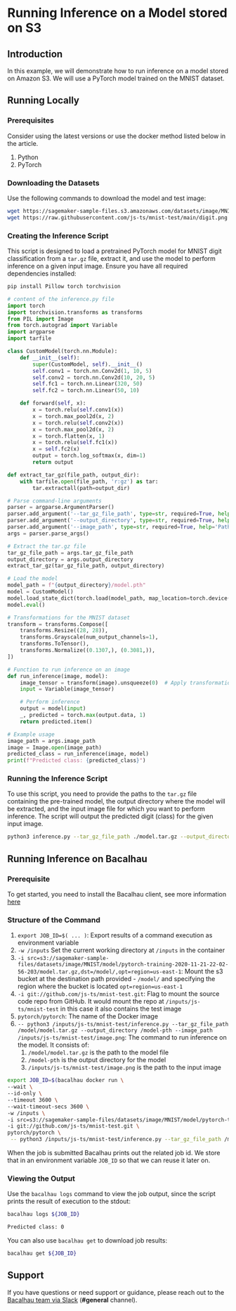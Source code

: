 # Running Inference on a Model stored on S3

## Introduction[​](http://localhost:3000/examples/model-inference/S3-Model-Inference/#introduction) <a href="#introduction" id="introduction"></a>

In this example, we will demonstrate how to run inference on a model stored on Amazon S3. We will use a PyTorch model trained on the MNIST dataset.

## Running Locally[​](http://localhost:3000/examples/model-inference/S3-Model-Inference/#running-locally) <a href="#running-locally" id="running-locally"></a>

### Prerequisites[​](http://localhost:3000/examples/model-inference/S3-Model-Inference/#prerequisites) <a href="#prerequisites" id="prerequisites"></a>

Consider using the latest versions or use the docker method listed below in the article.

1. Python
2. PyTorch

### Downloading the Datasets[​](http://localhost:3000/examples/model-inference/S3-Model-Inference/#downloading-the-datasets) <a href="#downloading-the-datasets" id="downloading-the-datasets"></a>

Use the following commands to download the model and test image:

```bash
wget https://sagemaker-sample-files.s3.amazonaws.com/datasets/image/MNIST/model/pytorch-training-2020-11-21-22-02-56-203/model.tar.gz
wget https://raw.githubusercontent.com/js-ts/mnist-test/main/digit.png
```

### Creating the Inference Script[​](http://localhost:3000/examples/model-inference/S3-Model-Inference/#creating-the-inference-script) <a href="#creating-the-inference-script" id="creating-the-inference-script"></a>

This script is designed to load a pretrained PyTorch model for MNIST digit classification from a `tar.gz` file, extract it, and use the model to perform inference on a given input image. Ensure you have all required dependencies installed:

```bash
pip install Pillow torch torchvision
```

```python
# content of the inference.py file
import torch
import torchvision.transforms as transforms
from PIL import Image
from torch.autograd import Variable
import argparse
import tarfile

class CustomModel(torch.nn.Module):
    def __init__(self):
        super(CustomModel, self).__init__()
        self.conv1 = torch.nn.Conv2d(1, 10, 5)
        self.conv2 = torch.nn.Conv2d(10, 20, 5)
        self.fc1 = torch.nn.Linear(320, 50)
        self.fc2 = torch.nn.Linear(50, 10)

    def forward(self, x):
        x = torch.relu(self.conv1(x))
        x = torch.max_pool2d(x, 2)
        x = torch.relu(self.conv2(x))
        x = torch.max_pool2d(x, 2)
        x = torch.flatten(x, 1)
        x = torch.relu(self.fc1(x))
        x = self.fc2(x)
        output = torch.log_softmax(x, dim=1)
        return output

def extract_tar_gz(file_path, output_dir):
    with tarfile.open(file_path, 'r:gz') as tar:
        tar.extractall(path=output_dir)

# Parse command-line arguments
parser = argparse.ArgumentParser()
parser.add_argument('--tar_gz_file_path', type=str, required=True, help='Path to the tar.gz file')
parser.add_argument('--output_directory', type=str, required=True, help='Output directory to extract the tar.gz file')
parser.add_argument('--image_path', type=str, required=True, help='Path to the input image file')
args = parser.parse_args()

# Extract the tar.gz file
tar_gz_file_path = args.tar_gz_file_path
output_directory = args.output_directory
extract_tar_gz(tar_gz_file_path, output_directory)

# Load the model
model_path = f"{output_directory}/model.pth"
model = CustomModel()
model.load_state_dict(torch.load(model_path, map_location=torch.device("cpu")))
model.eval()

# Transformations for the MNIST dataset
transform = transforms.Compose([
    transforms.Resize((28, 28)),
    transforms.Grayscale(num_output_channels=1),
    transforms.ToTensor(),
    transforms.Normalize((0.1307,), (0.3081,)),
])

# Function to run inference on an image
def run_inference(image, model):
    image_tensor = transform(image).unsqueeze(0)  # Apply transformations and add batch dimension
    input = Variable(image_tensor)

    # Perform inference
    output = model(input)
    _, predicted = torch.max(output.data, 1)
    return predicted.item()

# Example usage
image_path = args.image_path
image = Image.open(image_path)
predicted_class = run_inference(image, model)
print(f"Predicted class: {predicted_class}")

```

### Running the Inference Script[​](http://localhost:3000/examples/model-inference/S3-Model-Inference/#running-the-inference-script) <a href="#running-the-inference-script" id="running-the-inference-script"></a>

To use this script, you need to provide the paths to the `tar.gz` file containing the pre-trained model, the output directory where the model will be extracted, and the input image file for which you want to perform inference. The script will output the predicted digit (class) for the given input image.

```bash
python3 inference.py --tar_gz_file_path ./model.tar.gz --output_directory ./model --image_path ./digit.png
```

## Running Inference on Bacalhau[​](http://localhost:3000/examples/model-inference/S3-Model-Inference/#running-inference-on-bacalhau) <a href="#running-inference-on-bacalhau" id="running-inference-on-bacalhau"></a>

### Prerequisite[​](http://localhost:3000/examples/model-inference/S3-Model-Inference/#prerequisite) <a href="#prerequisite" id="prerequisite"></a>

To get started, you need to install the Bacalhau client, see more information [here](../../getting-started/installation.md)

### Structure of the Command[​](http://localhost:3000/examples/model-inference/S3-Model-Inference/#structure-of-the-command) <a href="#structure-of-the-command" id="structure-of-the-command"></a>

1. `export JOB_ID=$( ... )`: Export results of a command execution as environment variable
2. `-w /inputs` Set the current working directory at `/inputs` in the container
3. `-i src=s3://sagemaker-sample-files/datasets/image/MNIST/model/pytorch-training-2020-11-21-22-02-56-203/model.tar.gz,dst=/model/,opt=region=us-east-1`: Mount the s3 bucket at the destination path provided - `/model/` and specifying the region where the bucket is located `opt=region=us-east-1`
4. `-i git://github.com/js-ts/mnist-test.git`: Flag to mount the source code repo from GitHub. It would mount the repo at `/inputs/js-ts/mnist-test` in this case it also contains the test image
5. `pytorch/pytorch`: The name of the Docker image
6. `-- python3 /inputs/js-ts/mnist-test/inference.py --tar_gz_file_path /model/model.tar.gz --output_directory /model-pth --image_path /inputs/js-ts/mnist-test/image.png`: The command to run inference on the model. It consists of:
   1. `/model/model.tar.gz` is the path to the model file
   2. `/model-pth` is the output directory for the model
   3. `/inputs/js-ts/mnist-test/image.png` is the path to the input image

```bash
export JOB_ID=$(bacalhau docker run \
--wait \
--id-only \
--timeout 3600 \
--wait-timeout-secs 3600 \
-w /inputs \
-i src=s3://sagemaker-sample-files/datasets/image/MNIST/model/pytorch-training-2020-11-21-22-02-56-203/model.tar.gz,dst=/model/,opt=region=us-east-1 \
-i git://github.com/js-ts/mnist-test.git \
pytorch/pytorch \
 -- python3 /inputs/js-ts/mnist-test/inference.py --tar_gz_file_path /model/model.tar.gz --output_directory /model-pth --image_path /inputs/js-ts/mnist-test/image.png)
```

When the job is submitted Bacalhau prints out the related job id. We store that in an environment variable `JOB_ID` so that we can reuse it later on.

### Viewing the Output[​](http://localhost:3000/examples/model-inference/S3-Model-Inference/#viewing-the-output) <a href="#viewing-the-output" id="viewing-the-output"></a>

Use the `bacalhau logs` command to view the job output, since the script prints the result of execution to the stdout:

```bash
bacalhau logs ${JOB_ID}

Predicted class: 0
```

You can also use `bacalhau get` to download job results:

```bash
bacalhau get ${JOB_ID}
```

## Support <a href="#support" id="support"></a>

If you have questions or need support or guidance, please reach out to the [Bacalhau team via Slack](https://bacalhauproject.slack.com/ssb/redirect) (**#general** channel).
